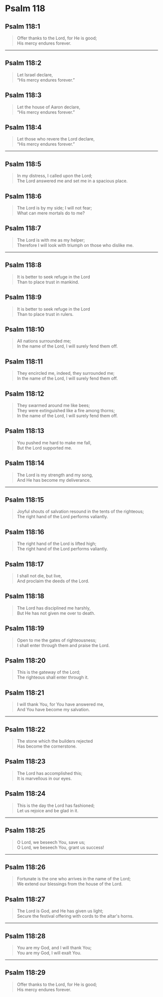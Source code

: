 # Psalm 118

## Psalm 118:1

> Offer thanks to the Lord, for He is good;  
> His mercy endures forever.

---

## Psalm 118:2

> Let Israel declare,  
> “His mercy endures forever.”

## Psalm 118:3

> Let the house of Aaron declare,  
> “His mercy endures forever.”

## Psalm 118:4

> Let those who revere the Lord declare,  
> “His mercy endures forever.”

---

## Psalm 118:5

> In my distress, I called upon the Lord;  
> The Lord answered me and set me in a spacious place.

## Psalm 118:6

> The Lord is by my side; I will not fear;  
> What can mere mortals do to me?

## Psalm 118:7

> The Lord is with me as my helper;  
> Therefore I will look with triumph on those who dislike me.

---

## Psalm 118:8

> It is better to seek refuge in the Lord  
> Than to place trust in mankind.

## Psalm 118:9

> It is better to seek refuge in the Lord  
> Than to place trust in rulers.

## Psalm 118:10

> All nations surrounded me;  
> In the name of the Lord, I will surely fend them off.

## Psalm 118:11

> They encircled me, indeed, they surrounded me;  
> In the name of the Lord, I will surely fend them off.

## Psalm 118:12

> They swarmed around me like bees;  
> They were extinguished like a fire among thorns;  
> In the name of the Lord, I will surely fend them off.

## Psalm 118:13

> You pushed me hard to make me fall,  
> But the Lord supported me.

## Psalm 118:14

> The Lord is my strength and my song,  
> And He has become my deliverance.

---

## Psalm 118:15

> Joyful shouts of salvation resound in the tents of the righteous;  
> The right hand of the Lord performs valiantly.

## Psalm 118:16

> The right hand of the Lord is lifted high;  
> The right hand of the Lord performs valiantly.

## Psalm 118:17

> I shall not die, but live,  
> And proclaim the deeds of the Lord.

## Psalm 118:18

> The Lord has disciplined me harshly,  
> But He has not given me over to death.

## Psalm 118:19

> Open to me the gates of righteousness;  
> I shall enter through them and praise the Lord.

## Psalm 118:20

> This is the gateway of the Lord;  
> The righteous shall enter through it.

## Psalm 118:21

> I will thank You, for You have answered me,  
> And You have become my salvation.

---

## Psalm 118:22

> The stone which the builders rejected  
> Has become the cornerstone.

## Psalm 118:23

> The Lord has accomplished this;  
> It is marvellous in our eyes.

## Psalm 118:24

> This is the day the Lord has fashioned;  
> Let us rejoice and be glad in it.

---

## Psalm 118:25

> O Lord, we beseech You, save us;  
> O Lord, we beseech You, grant us success!

---

## Psalm 118:26

> Fortunate is the one who arrives in the name of the Lord;  
> We extend our blessings from the house of the Lord.

## Psalm 118:27

> The Lord is God, and He has given us light;  
> Secure the festival offering with cords to the altar's horns.

---

## Psalm 118:28

> You are my God, and I will thank You;  
> You are my God, I will exalt You.

---

## Psalm 118:29

> Offer thanks to the Lord, for He is good;  
> His mercy endures forever.
